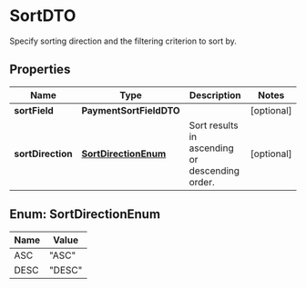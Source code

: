 

# SortDTO

Specify sorting direction and the filtering criterion to sort by.

## Properties

| Name | Type | Description | Notes |
|------------ | ------------- | ------------- | -------------|
|**sortField** | **PaymentSortFieldDTO** |  |  [optional] |
|**sortDirection** | [**SortDirectionEnum**](#SortDirectionEnum) | Sort results in ascending or descending order. |  [optional] |



## Enum: SortDirectionEnum

| Name | Value |
|---- | -----|
| ASC | &quot;ASC&quot; |
| DESC | &quot;DESC&quot; |



